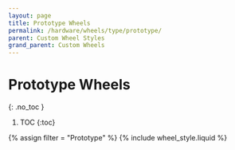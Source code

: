 ```yaml
---
layout: page
title: Prototype Wheels
permalink: /hardware/wheels/type/prototype/
parent: Custom Wheel Styles
grand_parent: Custom Wheels
---
```

# Prototype Wheels 
{: .no_toc }

1. TOC
{:toc}

{% assign filter = "Prototype" %}
{% include wheel_style.liquid %}